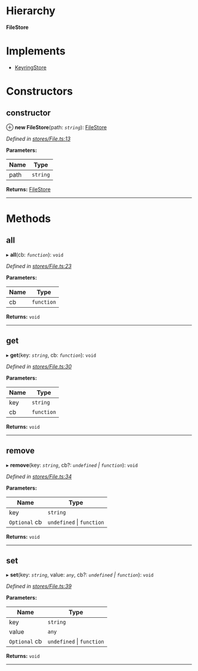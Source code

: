 

# Hierarchy

**FileStore**

# Implements

* [KeyringStore](../interfaces/_types_.keyringstore.md)

# Constructors

<a id="constructor"></a>

##  constructor

⊕ **new FileStore**(path: *`string`*): [FileStore](_stores_file_.filestore.md)

*Defined in [stores/File.ts:13](https://github.com/polkadot-js/ui/blob/da84d5a/packages/ui-keyring/src/stores/File.ts#L13)*

**Parameters:**

| Name | Type |
| ------ | ------ |
| path | `string` |

**Returns:** [FileStore](_stores_file_.filestore.md)

___

# Methods

<a id="all"></a>

##  all

▸ **all**(cb: *`function`*): `void`

*Defined in [stores/File.ts:23](https://github.com/polkadot-js/ui/blob/da84d5a/packages/ui-keyring/src/stores/File.ts#L23)*

**Parameters:**

| Name | Type |
| ------ | ------ |
| cb | `function` |

**Returns:** `void`

___
<a id="get"></a>

##  get

▸ **get**(key: *`string`*, cb: *`function`*): `void`

*Defined in [stores/File.ts:30](https://github.com/polkadot-js/ui/blob/da84d5a/packages/ui-keyring/src/stores/File.ts#L30)*

**Parameters:**

| Name | Type |
| ------ | ------ |
| key | `string` |
| cb | `function` |

**Returns:** `void`

___
<a id="remove"></a>

##  remove

▸ **remove**(key: *`string`*, cb?: *`undefined` \| `function`*): `void`

*Defined in [stores/File.ts:34](https://github.com/polkadot-js/ui/blob/da84d5a/packages/ui-keyring/src/stores/File.ts#L34)*

**Parameters:**

| Name | Type |
| ------ | ------ |
| key | `string` |
| `Optional` cb | `undefined` \| `function` |

**Returns:** `void`

___
<a id="set"></a>

##  set

▸ **set**(key: *`string`*, value: *`any`*, cb?: *`undefined` \| `function`*): `void`

*Defined in [stores/File.ts:39](https://github.com/polkadot-js/ui/blob/da84d5a/packages/ui-keyring/src/stores/File.ts#L39)*

**Parameters:**

| Name | Type |
| ------ | ------ |
| key | `string` |
| value | `any` |
| `Optional` cb | `undefined` \| `function` |

**Returns:** `void`

___

